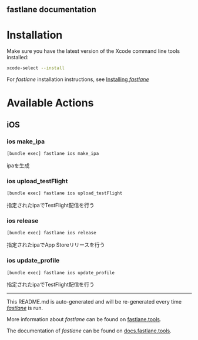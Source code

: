 fastlane documentation
----

# Installation

Make sure you have the latest version of the Xcode command line tools installed:

```sh
xcode-select --install
```

For _fastlane_ installation instructions, see [Installing _fastlane_](https://docs.fastlane.tools/#installing-fastlane)

# Available Actions

## iOS

### ios make_ipa

```sh
[bundle exec] fastlane ios make_ipa
```

ipaを生成

### ios upload_testFlight

```sh
[bundle exec] fastlane ios upload_testFlight
```

指定されたipaでTestFlight配信を行う

### ios release

```sh
[bundle exec] fastlane ios release
```

指定されたipaでApp Storeリリースを行う

### ios update_profile

```sh
[bundle exec] fastlane ios update_profile
```

指定されたipaでTestFlight配信を行う

----

This README.md is auto-generated and will be re-generated every time [_fastlane_](https://fastlane.tools) is run.

More information about _fastlane_ can be found on [fastlane.tools](https://fastlane.tools).

The documentation of _fastlane_ can be found on [docs.fastlane.tools](https://docs.fastlane.tools).
